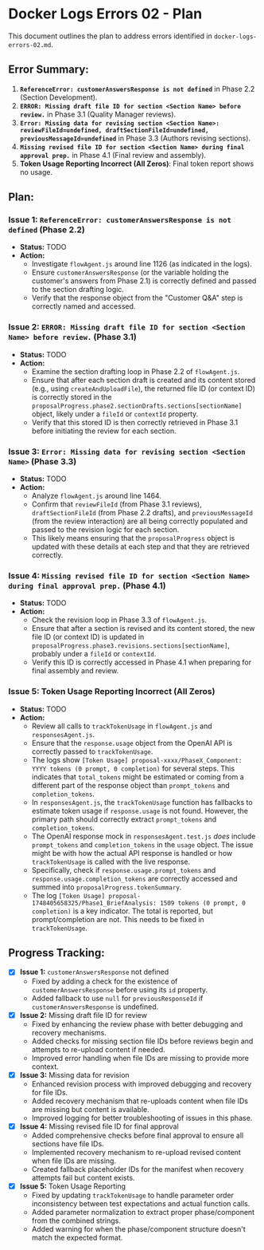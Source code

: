 # Docker Logs Errors 02 - Plan

This document outlines the plan to address errors identified in `docker-logs-errors-02.md`.

## Error Summary:

1.  **`ReferenceError: customerAnswersResponse is not defined`** in Phase 2.2 (Section Development).
2.  **`ERROR: Missing draft file ID for section <Section Name> before review.`** in Phase 3.1 (Quality Manager reviews).
3.  **`Error: Missing data for revising section <Section Name>: reviewFileId=undefined, draftSectionFileId=undefined, previousMessageId=undefined`** in Phase 3.3 (Authors revising sections).
4.  **`Missing revised file ID for section <Section Name> during final approval prep.`** in Phase 4.1 (Final review and assembly).
5.  **Token Usage Reporting Incorrect (All Zeros)**: Final token report shows no usage.

## Plan:

### Issue 1: `ReferenceError: customerAnswersResponse is not defined` (Phase 2.2)
-   **Status:** TODO
-   **Action:**
    -   Investigate `flowAgent.js` around line 1126 (as indicated in the logs).
    -   Ensure `customerAnswersResponse` (or the variable holding the customer's answers from Phase 2.1) is correctly defined and passed to the section drafting logic.
    -   Verify that the response object from the "Customer Q&A" step is correctly named and accessed.

### Issue 2: `ERROR: Missing draft file ID for section <Section Name> before review.` (Phase 3.1)
-   **Status:** TODO
-   **Action:**
    -   Examine the section drafting loop in Phase 2.2 of `flowAgent.js`.
    -   Ensure that after each section draft is created and its content stored (e.g., using `createAndUploadFile`), the returned file ID (or context ID) is correctly stored in the `proposalProgress.phase2.sectionDrafts.sections[sectionName]` object, likely under a `fileId` or `contextId` property.
    -   Verify that this stored ID is then correctly retrieved in Phase 3.1 before initiating the review for each section.

### Issue 3: `Error: Missing data for revising section <Section Name>` (Phase 3.3)
-   **Status:** TODO
-   **Action:**
    -   Analyze `flowAgent.js` around line 1464.
    -   Confirm that `reviewFileId` (from Phase 3.1 reviews), `draftSectionFileId` (from Phase 2.2 drafts), and `previousMessageId` (from the review interaction) are all being correctly populated and passed to the revision logic for each section.
    -   This likely means ensuring that the `proposalProgress` object is updated with these details at each step and that they are retrieved correctly.

### Issue 4: `Missing revised file ID for section <Section Name> during final approval prep.` (Phase 4.1)
-   **Status:** TODO
-   **Action:**
    -   Check the revision loop in Phase 3.3 of `flowAgent.js`.
    -   Ensure that after a section is revised and its content stored, the new file ID (or context ID) is updated in `proposalProgress.phase3.revisions.sections[sectionName]`, probably under a `fileId` or `contextId`.
    -   Verify this ID is correctly accessed in Phase 4.1 when preparing for final assembly and review.

### Issue 5: Token Usage Reporting Incorrect (All Zeros)
-   **Status:** TODO
-   **Action:**
    -   Review all calls to `trackTokenUsage` in `flowAgent.js` and `responsesAgent.js`.
    -   Ensure that the `response.usage` object from the OpenAI API is correctly passed to `trackTokenUsage`.
    -   The logs show `[Token Usage] proposal-xxxx/PhaseX_Component: YYYY tokens (0 prompt, 0 completion)` for several steps. This indicates that `total_tokens` might be estimated or coming from a different part of the response object than `prompt_tokens` and `completion_tokens`.
    -   In `responsesAgent.js`, the `trackTokenUsage` function has fallbacks to estimate token usage if `response.usage` is not found. However, the primary path should correctly extract `prompt_tokens` and `completion_tokens`.
    -   The OpenAI response mock in `responsesAgent.test.js` *does* include `prompt_tokens` and `completion_tokens` in the `usage` object. The issue might be with how the actual API response is handled or how `trackTokenUsage` is called with the live response.
    -   Specifically, check if `response.usage.prompt_tokens` and `response.usage.completion_tokens` are correctly accessed and summed into `proposalProgress.tokenSummary`.
    -   The log `[Token Usage] proposal-1748405658325/Phase1_BriefAnalysis: 1509 tokens (0 prompt, 0 completion)` is a key indicator. The total is reported, but prompt/completion are not. This needs to be fixed in `trackTokenUsage`.

## Progress Tracking:

-   [x] **Issue 1:** `customerAnswersResponse` not defined
    - Fixed by adding a check for the existence of `customerAnswersResponse` before using its `id` property.
    - Added fallback to use `null` for `previousResponseId` if `customerAnswersResponse` is undefined.
-   [x] **Issue 2:** Missing draft file ID for review
    - Fixed by enhancing the review phase with better debugging and recovery mechanisms.
    - Added checks for missing section file IDs before reviews begin and attempts to re-upload content if needed.
    - Improved error handling when file IDs are missing to provide more context.
-   [x] **Issue 3:** Missing data for revision
    - Enhanced revision process with improved debugging and recovery for file IDs.
    - Added recovery mechanism that re-uploads content when file IDs are missing but content is available.
    - Improved logging for better troubleshooting of issues in this phase.
-   [x] **Issue 4:** Missing revised file ID for final approval
    - Added comprehensive checks before final approval to ensure all sections have file IDs.
    - Implemented recovery mechanism to re-upload revised content when file IDs are missing.
    - Created fallback placeholder IDs for the manifest when recovery attempts fail but content exists.
-   [x] **Issue 5:** Token Usage Reporting
    - Fixed by updating `trackTokenUsage` to handle parameter order inconsistency between test expectations and actual function calls.
    - Added parameter normalization to extract proper phase/component from the combined strings.
    - Added warning for when the phase/component structure doesn't match the expected format.

